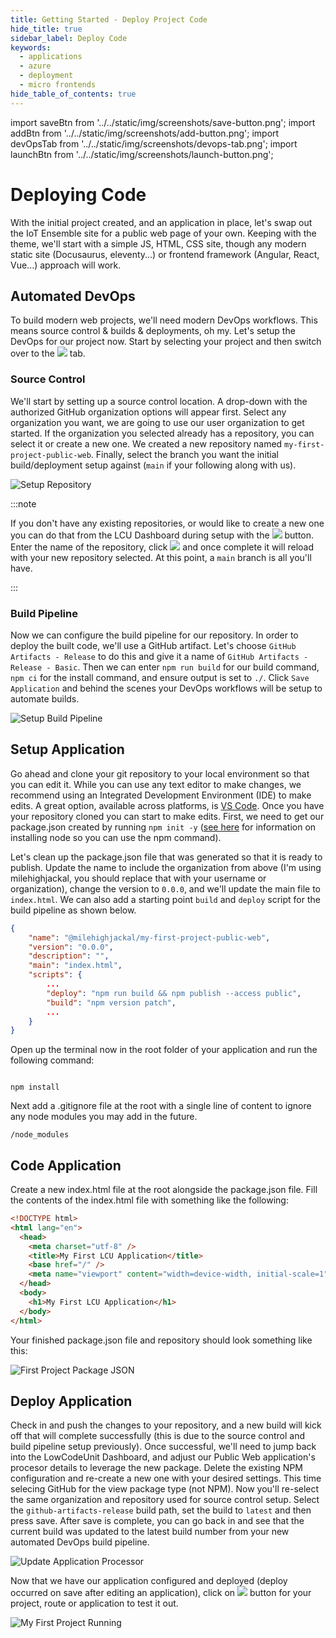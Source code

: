```yaml
---
title: Getting Started - Deploy Project Code
hide_title: true
sidebar_label: Deploy Code
keywords:
  - applications
  - azure
  - deployment
  - micro frontends
hide_table_of_contents: true
---
```


import saveBtn from '../../static/img/screenshots/save-button.png';
import addBtn from '../../static/img/screenshots/add-button.png';
import devOpsTab from '../../static/img/screenshots/devops-tab.png';
import launchBtn from '../../static/img/screenshots/launch-button.png';

# Deploying Code

With the initial project created, and an application in place, let's swap out the IoT Ensemble site for a public web page of your own. Keeping with the theme, we'll start with a simple JS, HTML, CSS site, though any modern static site (Docusaurus, eleventy...) or frontend framework (Angular, React, Vue...) approach will work.

## Automated DevOps

To build modern web projects, we'll need modern DevOps workflows. This means source control & builds & deployments, oh my. Let's setup the DevOps for our project now. Start by selecting your project and then switch over to the <img src={devOpsTab} class="text-image" /> tab.

### Source Control

We'll start by setting up a source control location. A drop-down with the authorized GitHub organization options will appear first. Select any organization you want, we are going to use our user organization to get started. If the organization you selected already has a repository, you can select it or create a new one. We created a new repository named `my-first-project-public-web`. Finally, select the branch you want the initial build/deployment setup against (`main` if your following along with us).

![Setup Repository](/img/screenshots/setup-repository.png)

:::note

If you don't have any existing repositories, or would like to create a new one you can do that from the LCU Dashboard during setup with the <img src={addBtn} class="text-image" /> button. Enter the name of the repository, click <img src={saveBtn} class="text-image" /> and once complete it will reload with your new repository selected. At this point, a `main` branch is all you'll have.

:::

### Build Pipeline

Now we can configure the build pipeline for our repository. In order to deploy the built code, we'll use a GitHub artifact. Let's choose `GitHub Artifacts - Release` to do this and give it a name of `GitHub Artifacts - Release - Basic`. Then we can enter `npm run build` for our build command, `npm ci` for the install command, and ensure output is set to `./`. Click `Save Application` and behind the scenes your DevOps workflows will be setup to automate builds.

![Setup Build Pipeline](/img/screenshots/setup-build-pipeline.png)

## Setup Application

Go ahead and clone your git repository to your local environment so that you can edit it. While you can use any text editor to make changes, we recommend using an Integrated Development Environment (IDE) to make edits. A great option, available across platforms, is [VS Code](https://code.visualstudio.com/download). Once you have your repository cloned you can start to make edits. First, we need to get our package.json created by running `npm init -y` (<a href="https://www.lowcodeunit.com/blog/node-blog" target="_blank">see here</a> for information on installing node so you can use the npm command).

Let's clean up the package.json file that was generated so that it is ready to publish. Update the name to include the organization from above (I'm using milehighjackal, you should replace that with your username or organization), change the version to `0.0.0`, and we'll update the main file to `index.html`. We can also add a starting point `build` and `deploy` script for the build pipeline as shown below.

```json
{
    "name": "@milehighjackal/my-first-project-public-web",
    "version": "0.0.0",
    "description": "",
    "main": "index.html",
    "scripts": {
        ...
        "deploy": "npm run build && npm publish --access public",
        "build": "npm version patch",
        ...
    }
}
```

Open up the terminal now in the root folder of your application and run the following command:

```

npm install

```

Next add a .gitignore file at the root with a single line of content to ignore any node modules you may add in the future.

```
/node_modules
```

## Code Application

Create a new index.html file at the root alongside the package.json file. Fill the contents of the index.html file with something like the following:

```html
<!DOCTYPE html>
<html lang="en">
  <head>
    <meta charset="utf-8" />
    <title>My First LCU Application</title>
    <base href="/" />
    <meta name="viewport" content="width=device-width, initial-scale=1" />
  </head>
  <body>
    <h1>My First LCU Application</h1>
  </body>
</html>
```

Your finished package.json file and repository should look something like this:

![First Project Package JSON](/img/screenshots/first-project-package-json.png)

## Deploy Application

Check in and push the changes to your repository, and a new build will kick off that will complete successfully (this is due to the source control and build pipeline setup previously). Once successful, we'll need to jump back into the LowCodeUnit Dashboard, and adjust our Public Web application's procesor details to leverage the new package. Delete the existing NPM configuration and re-create a new one with your desired settings.  This time selecing GitHub for the view package type (not NPM).  Now you'll re-select the same organization and repository used for source control setup.  Select the `github-artifacts-release` build path, set the build to `latest` and then press save. After save is complete, you can go back in and see that the current build was updated to the latest build number from your new automated DevOps build pipeline.

![Update Application Processor](/img/screenshots/update-application-processor.png)

Now that we have our application configured and deployed (deploy occurred on save after editing an application), click on <img src={launchBtn} class="text-image" /> button for your project, route or application to test it out.

![My First Project Running](/img/screenshots/my-first-project-running.png)
